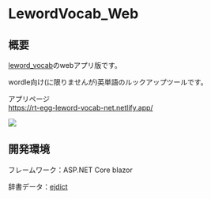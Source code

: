 # LewordVocab_Web

## 概要

[leword_vocab](https://github.com/RT-EGG/leword_vocab)のwebアプリ版です。

wordle向け(に限りませんが)英単語のルックアップツールです。

アプリページ<br>
https://rt-egg-leword-vocab-net.netlify.app/

![](.img/behaviour.gif)

## 開発環境
フレームワーク：ASP.NET Core blazor

辞書データ：[ejdict](https://github.com/kujirahand/EJDict)
